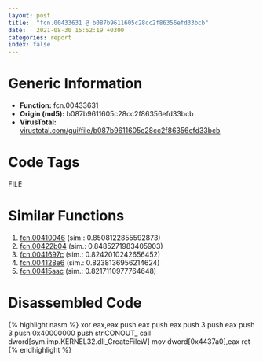 ```yaml
---
layout: post
title:  "fcn.00433631 @ b087b9611605c28cc2f86356efd33bcb"
date:   2021-08-30 15:52:19 +0300
categories: report
index: false
---
```


# Generic Information
- **Function:** fcn.00433631
- **Origin (md5):** b087b9611605c28cc2f86356efd33bcb
- **VirusTotal:** [virustotal.com/gui/file/b087b9611605c28cc2f86356efd33bcb][virustotal_ref]

# Code Tags
<span class="tag" id="FILE">FILE</span>


# Similar Functions

1. [fcn.00410046][similar_1_ref] (sim.: 0.8508122855592873)
2. [fcn.00422b04][similar_2_ref] (sim.: 0.8485271983405903)
3. [fcn.0041697c][similar_3_ref] (sim.: 0.8242010242656452)
4. [fcn.004128e6][similar_4_ref] (sim.: 0.8238136956214624)
5. [fcn.00415aac][similar_5_ref] (sim.: 0.8217110977764648)


# Disassembled Code

{% highlight nasm %}
xor eax,eax
push eax
push eax
push 3
push eax
push 3
push 0x40000000
push str.CONOUT_
call dword[sym.imp.KERNEL32.dll_CreateFileW]
mov dword[0x4437a0],eax
ret 
{% endhighlight %}


[similar_1_ref]: /report/fcn.00410046@2c8a7c95e17b0f44ef766fcaa6addd71
[similar_2_ref]: /report/fcn.00422b04@7dfa91bbba8f79a5b19b642937435ac0
[similar_3_ref]: /report/fcn.0041697c@07c2b7c33c5e57bea41d904b6b553dfe
[similar_4_ref]: /report/fcn.004128e6@c905fe55bd1be43714b3c3ff051f9f8a
[similar_5_ref]: /report/fcn.00415aac@91990b2a71b4496d16eeca2a1944c7d3
[virustotal_ref]: https://www.virustotal.com/gui/file/b087b9611605c28cc2f86356efd33bcb